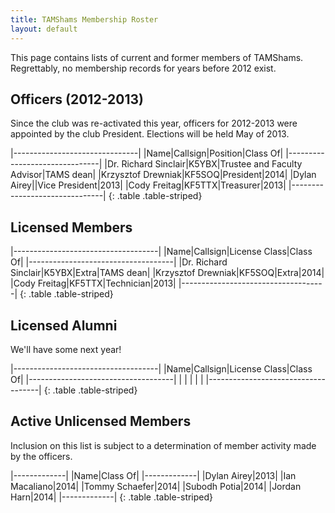 ```yaml
---
title: TAMShams Membership Roster
layout: default
---
```


This page contains lists of current and former members of TAMShams.
Regrettably, no membership records for years before 2012 exist.

Officers (2012-2013)
--------------------
Since the club was re-activated this year, officers for 2012-2013 were appointed by the club President.
Elections will be held May of 2013.
 
|-------------------------------|
|Name|Callsign|Position|Class Of|
|-------------------------------|
|Dr. Richard Sinclair|K5YBX|Trustee and Faculty Advisor|TAMS dean|
|Krzysztof Drewniak|KF5SOQ|President|2014|
|Dylan Airey||Vice President|2013|
|Cody Freitag|KF5TTX|Treasurer|2013|
|-------------------------------|
{: .table .table-striped}

Licensed Members
----------------

|------------------------------------|
|Name|Callsign|License Class|Class Of|
|------------------------------------|
|Dr. Richard Sinclair|K5YBX|Extra|TAMS dean|
|Krzysztof Drewniak|KF5SOQ|Extra|2014|
|Cody Freitag|KF5TTX|Technician|2013|
|------------------------------------|
{: .table .table-striped}

Licensed Alumni
--------------

We'll have some next year!

|------------------------------------|
|Name|Callsign|License Class|Class Of|
|------------------------------------|
|    |        |             |        |
|------------------------------------|
{: .table .table-striped}

Active Unlicensed Members
-------------------------

Inclusion on this list is subject to a determination of member activity made by the officers.

|-------------|
|Name|Class Of|
|-------------|
|Dylan Airey|2013|
|Ian Macaliano|2014|
|Tommy Schaefer|2014|
|Subodh Potia|2014|
|Jordan Harn|2014|
|-------------|
{: .table .table-striped}
